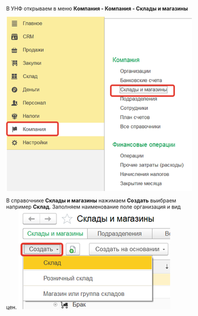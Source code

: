  В УНФ открываем в меню **Компания - Компания - Склады и магазины**
 
![](https://github.com/Hi-ITKKT/1C-UNF3/blob/9282d0e5d96270123e507d44e4039c45b2d87e80/%D0%9A%D0%B0%D1%80%D1%82%D0%B8%D0%BD%D0%BA%D0%B8/14.png)

В справочнике **Склады и магазины** нажимаем **Создать** выибраем например **Склад**. Заполняем наименование поле организация и вид цен.
![](https://github.com/Hi-ITKKT/1C-UNF3/blob/5229c38757b140e524d9dcf3aaaf2a19e7ac951c/%D0%9A%D0%B0%D1%80%D1%82%D0%B8%D0%BD%D0%BA%D0%B8/15.png)
